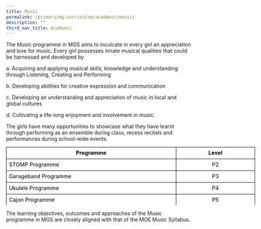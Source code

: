 ```yaml
---
title: Music
permalink: /primary/mg-curriculum/academic/music/
description: ""
third_nav_title: Academic
---
```

The Music programme in MGS aims to inculcate in every girl an appreciation and love for music. Every girl possesses innate musical qualities that could be harnessed and developed by

a. Acquiring and applying musical skills, knowledge and understanding through Listening, Creating and Performing

b. Developing abilities for creative expression and communication

c. Developing an understanding and appreciation of music in local and global cultures

d. Cultivating a life-long enjoyment and involvement in music.

  

The girls have many opportunities to showcase what they have learnt through performing as an ensemble during class, recess recitals and performances during school-wide events.

  

<table style="margin: 0px; outline: 0px; padding: 0px; border: none; border-collapse: collapse; width: 679px; height: 158px;"><colgroup style="margin: 0px; outline: 0px; padding: 0px;"><col width="420" style="margin: 0px; outline: 0px; padding: 0px;"><col width="188" style="margin: 0px; outline: 0px; padding: 0px;"></colgroup><tbody style="margin: 0px; outline: 0px; padding: 0px;"><tr style="margin: 0px; outline: 0px; padding: 0px; height: 0pt;"><td style="margin: 0px; outline: 0px; padding: 5pt; border-width: 1pt; border-style: solid; border-color: rgb(0, 0, 0); vertical-align: top; overflow: hidden; overflow-wrap: break-word; width: 468px;"><p dir="ltr" style="margin: 0pt 0px; outline: 0px; padding: 0px; line-height: 1.2; text-align: center;"><span style="margin: 0px; outline: 0px; padding: 0px; font-size: 11pt; color: rgb(0, 0, 0); background-color: transparent; font-weight: 700; font-variant-numeric: normal; font-variant-east-asian: normal; vertical-align: baseline;">Programme</span></p></td><td style="margin: 0px; outline: 0px; padding: 5pt; border-width: 1pt; border-style: solid; border-color: rgb(0, 0, 0); vertical-align: top; overflow: hidden; overflow-wrap: break-word; width: 210px;"><p dir="ltr" style="margin: 0pt 0px; outline: 0px; padding: 0px; line-height: 1.2; text-align: center;"><span style="margin: 0px; outline: 0px; padding: 0px; font-size: 11pt; color: rgb(0, 0, 0); background-color: transparent; font-weight: 700; font-variant-numeric: normal; font-variant-east-asian: normal; vertical-align: baseline;">Level</span></p></td></tr><tr style="margin: 0px; outline: 0px; padding: 0px; height: 0pt;"><td style="margin: 0px; outline: 0px; padding: 5pt; border-width: 1pt; border-style: solid; border-color: rgb(0, 0, 0); vertical-align: top; overflow: hidden; overflow-wrap: break-word;"><p dir="ltr" style="margin: 0pt 0px; outline: 0px; padding: 0px; line-height: 1.2;"><span style="margin: 0px; outline: 0px; padding: 0px; font-size: 11pt; color: rgb(0, 0, 0); background-color: transparent; font-variant-numeric: normal; font-variant-east-asian: normal; vertical-align: baseline;">STOMP Programme</span></p></td><td style="margin: 0px; outline: 0px; padding: 5pt; border-width: 1pt; border-style: solid; border-color: rgb(0, 0, 0); vertical-align: top; overflow: hidden; overflow-wrap: break-word;"><p dir="ltr" style="margin: 0pt 0px; outline: 0px; padding: 0px; line-height: 1.2; text-align: center;"><span style="margin: 0px; outline: 0px; padding: 0px; font-size: 11pt; color: rgb(0, 0, 0); background-color: transparent; font-variant-numeric: normal; font-variant-east-asian: normal; vertical-align: baseline;">P2</span></p></td></tr><tr style="margin: 0px; outline: 0px; padding: 0px; height: 0pt;"><td style="margin: 0px; outline: 0px; padding: 5pt; border-width: 1pt; border-style: solid; border-color: rgb(0, 0, 0); vertical-align: top; overflow: hidden; overflow-wrap: break-word;"><p dir="ltr" style="margin: 0pt 0px; outline: 0px; padding: 0px; line-height: 1.2;"><span style="margin: 0px; outline: 0px; padding: 0px; font-size: 11pt; color: rgb(0, 0, 0); background-color: transparent; font-variant-numeric: normal; font-variant-east-asian: normal; vertical-align: baseline;">Garageband Programme</span></p></td><td style="margin: 0px; outline: 0px; padding: 5pt; border-width: 1pt; border-style: solid; border-color: rgb(0, 0, 0); vertical-align: top; overflow: hidden; overflow-wrap: break-word;"><p dir="ltr" style="margin: 0pt 0px; outline: 0px; padding: 0px; line-height: 1.2; text-align: center;"><span style="margin: 0px; outline: 0px; padding: 0px; font-size: 11pt; color: rgb(0, 0, 0); background-color: transparent; font-variant-numeric: normal; font-variant-east-asian: normal; vertical-align: baseline;">P3</span></p></td></tr><tr style="margin: 0px; outline: 0px; padding: 0px; height: 0pt;"><td style="margin: 0px; outline: 0px; padding: 5pt; border-width: 1pt; border-style: solid; border-color: rgb(0, 0, 0); vertical-align: top; overflow: hidden; overflow-wrap: break-word;"><p dir="ltr" style="margin: 0pt 0px; outline: 0px; padding: 0px; line-height: 1.2;"><span style="margin: 0px; outline: 0px; padding: 0px; font-size: 11pt; color: rgb(0, 0, 0); background-color: transparent; font-variant-numeric: normal; font-variant-east-asian: normal; vertical-align: baseline;">Ukulele Programme</span></p></td><td style="margin: 0px; outline: 0px; padding: 5pt; border-width: 1pt; border-style: solid; border-color: rgb(0, 0, 0); vertical-align: top; overflow: hidden; overflow-wrap: break-word;"><p dir="ltr" style="margin: 0pt 0px; outline: 0px; padding: 0px; line-height: 1.2; text-align: center;"><span style="margin: 0px; outline: 0px; padding: 0px; font-size: 11pt; color: rgb(0, 0, 0); background-color: transparent; font-variant-numeric: normal; font-variant-east-asian: normal; vertical-align: baseline;">P4</span></p></td></tr><tr style="margin: 0px; outline: 0px; padding: 0px; height: 0pt;"><td style="margin: 0px; outline: 0px; padding: 5pt; border-width: 1pt; border-style: solid; border-color: rgb(0, 0, 0); vertical-align: top; overflow: hidden; overflow-wrap: break-word;"><p dir="ltr" style="margin: 0pt 0px; outline: 0px; padding: 0px; line-height: 1.2;"><span style="margin: 0px; outline: 0px; padding: 0px; font-size: 11pt; color: rgb(0, 0, 0); background-color: transparent; font-variant-numeric: normal; font-variant-east-asian: normal; vertical-align: baseline;">Cajon Programme</span></p></td><td style="margin: 0px; outline: 0px; padding: 5pt; border-width: 1pt; border-style: solid; border-color: rgb(0, 0, 0); vertical-align: top; overflow: hidden; overflow-wrap: break-word;"><p dir="ltr" style="margin: 0pt 0px; outline: 0px; padding: 0px; line-height: 1.2; text-align: center;"><span style="margin: 0px; outline: 0px; padding: 0px; font-size: 11pt; color: rgb(0, 0, 0); background-color: transparent; font-variant-numeric: normal; font-variant-east-asian: normal; vertical-align: baseline;">P5</span></p></td></tr></tbody></table>

The learning objectives, outcomes and approaches of the Music programme in MGS are closely aligned with that of the MOE Music Syllabus.